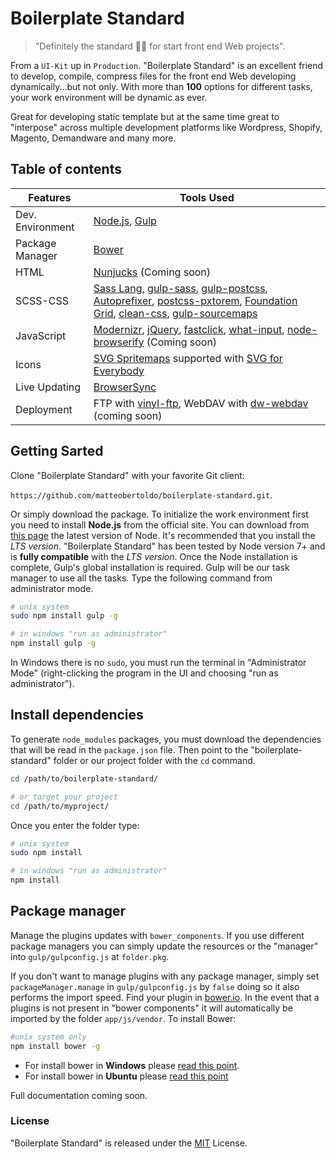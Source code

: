# Boilerplate Standard

> "Definitely the standard 👌🏽 for start front end Web projects".

From a `UI-Kit` up in `Production`. "Boilerplate Standard" is an excellent friend to develop, compile, compress files for the front end Web developing dynamically...but not only. With more than **100** options for different tasks, your work environment will be dynamic as ever.

Great for developing static template but at the same time great to "interpose" across multiple development platforms like Wordpress, Shopify, Magento, Demandware and many more.

## Table of contents

Features | Tools Used
------ | -----
Dev. Environment|[Node.js](https://nodejs.org/), [Gulp](http://gulpjs.com)
Package Manager|[Bower](https://bower.io)
HTML|[Nunjucks](https://mozilla.github.io/nunjucks/) (Coming soon)
SCSS-CSS|[Sass Lang](http://sass-lang.com/), [gulp-sass](https://github.com/dlmanning/gulp-sass), [gulp-postcss](https://github.com/postcss/gulp-postcss), [Autoprefixer](https://github.com/postcss/autoprefixer), [postcss-pxtorem](https://github.com/cuth/postcss-pxtorem), [Foundation Grid](http://foundation.zurb.com/sites/docs/grid.html), [clean-css](https://github.com/jakubpawlowicz/clean-css), [gulp-sourcemaps](https://github.com/gulp-sourcemaps/gulp-sourcemaps)
JavaScript|[Modernizr](https://modernizr.com), [jQuery](http://jquery.com), [fastclick](https://github.com/ftlabs/fastclick), [what-input](https://github.com/ten1seven/what-input), [node-browserify](https://github.com/substack/node-browserify) (Coming soon)
Icons|[SVG Spritemaps](https://github.com/jkphl/gulp-svg-sprite) supported with [SVG for Everybody](https://github.com/jonathantneal/svg4everybody)
Live Updating|[BrowserSync](http://www.browsersync.io/)
Deployment|FTP with [vinyl-ftp](https://github.com/morris/vinyl-ftp), WebDAV with [dw-webdav](https://www.npmjs.com/package/dwdav) (coming soon)

## Getting Sarted

Clone "Boilerplate Standard" with your favorite Git client:

`https://github.com/matteobertoldo/boilerplate-standard.git`.

Or simply download the package.
To initialize the work environment first you need to install **Node.js** from the official site.
You can download from [this page](https://nodejs.org/en/download/) the latest version of Node.
It's recommended that you install the *LTS version*. "Boilerplate Standard" has been tested by Node version 7+ and is **fully compatible** with the *LTS version*.
Once the Node installation is complete, Gulp's global installation is required. Gulp will be our task manager to use all the tasks.
Type the following command from administrator mode.

```bash
# unix system
sudo npm install gulp -g

# in windows "run as administrator"
npm install gulp -g
```

In Windows there is no `sudo`, you must run the terminal in "Administrator Mode" (right-clicking the program in the UI and choosing "run as administrator").

## Install dependencies

To generate `node_modules` packages, you must download the dependencies that will be read in the `package.json` file.
Then point to the "boilerplate-standard" folder or our project folder with the `cd` command.

```bash
cd /path/to/boilerplate-standard/

# or target your project
cd /path/to/myproject/
```

Once you enter the folder type:
```bash
# unix system
sudo npm install

# in windows "run as administrator"
npm install
```

## Package manager

Manage the plugins updates with `bower_components`. If you use different package managers you can simply update the resources or the "manager" into `gulp/gulpconfig.js` at `folder.pkg`.

If you don't want to manage plugins with any package manager, simply set `packageManager.manage` in `gulp/gulpconfig.js` by `false` doing so it also performs the import speed. Find your plugin in [bower.io](https://bower.io/search/). In the event that a plugins is not present in "bower components" it will automatically be imported by the folder `app/js/vendor`.
To install Bower:

```bash
#unix system only
npm install bower -g
```

-   For install bower in **Windows** please [read this point](https://github.com/bower/bower#windows-users).
-   For install bower in **Ubuntu** please [read this point](https://github.com/bower/bower#ubuntu-users)

Full documentation coming soon.

### License

"Boilerplate Standard" is released under the [MIT](https://opensource.org/licenses/MIT) License.
